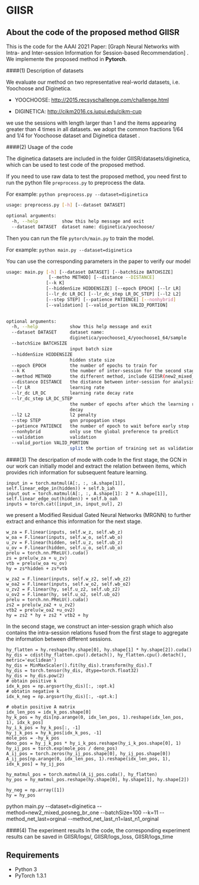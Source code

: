 # GIISR

## About the code of the proposed method GIISR

This is the code for the AAAI 2021 Paper: [Graph Neural Networks with Intra- and
Inter-session Information for Session-based Recommendation] . We implemente the proposed method in **Pytorch**.

####(1) Description of datasets

We evaluate our method on two representative real-world datasets, i.e. Yoochoose and Diginetica. 

- YOOCHOOSE: <http://2015.recsyschallenge.com/challenge.html>

- DIGINETICA: <http://cikm2016.cs.iupui.edu/cikm-cup>

we use the sessions with length larger than 1 and the items appearing greater than 4 times in all datasets. we adopt the common fractions 1/64 and 1/4 for Yoochoose
dataset and Diginetica dataset .

####(2) Usage of the code

The diginetica datasets are included in the folder GIISR/datasets/diginetica, which can be used to test code of the proposed method.

If you need to use raw data to test the proposed method, you need first to run the python file  `preprocess.py` to preprocess the data. 

For example: `python preprocess.py --dataset=diginetica`

```bash
usage: preprocess.py [-h] [--dataset DATASET]

optional arguments:
  -h, --help         show this help message and exit
  --dataset DATASET  dataset name: diginetica/yoochoose/
```

Then you can run the file `pytorch/main.py` to train the model.

For example: `python main.py --dataset=diginetica`

You can use the corresponding parameters in the paper to verify our model

```bash
usage: main.py [-h] [--dataset DATASET] [--batchSize BATCHSIZE]
                [--metho METHOD] [--distance --DISTANCE]
               [--k K]
               [--hiddenSize HIDDENSIZE] [--epoch EPOCH] [--lr LR]
               [--lr_dc LR_DC] [--lr_dc_step LR_DC_STEP] [--l2 L2]
               [--step STEP] [--patience PATIENCE] [--nonhybrid]
               [--validation] [--valid_portion VALID_PORTION]
              

optional arguments:
  -h, --help            show this help message and exit
  --dataset DATASET     dataset name:
                        diginetica/yoochoose1_4/yoochoose1_64/sample
  --batchSize BATCHSIZE
                        input batch size
  --hiddenSize HIDDENSIZE
                        hidden state size
  --epoch EPOCH         the number of epochs to train for 
  --k K                 the number of inter-session for the second stage
  --method METHOD       the different method, include GIISR(new2_mixed_posneg_br_one) and its variant
  --distance DISTANCE   the distance between inter-session for analysis on the Similarity Metrics of the Inter-session Graph
  --lr LR               learning rate
  --lr_dc LR_DC         learning rate decay rate
  --lr_dc_step LR_DC_STEP
                        the number of epochs after which the learning rate
                        decay
  --l2 L2               l2 penalty
  --step STEP           gnn propogation steps
  --patience PATIENCE   the number of epoch to wait before early stop
  --nonhybrid           only use the global preference to predict
  --validation          validation
  --valid_portion VALID_PORTION
                        split the portion of training set as validation set
```
####(3) The descripation of mode with code
In the first stage, the GCN in our work can initially model and extract the relation between items, which provides rich information for subsequent feature learning. 
```
input_in = torch.matmul(A[:, :, :A.shape[1]], self.linear_edge_in(hidden)) + self.b_iah
input_out = torch.matmul(A[:, :, A.shape[1]: 2 * A.shape[1]], self.linear_edge_out(hidden)) + self.b_oah
inputs = torch.cat([input_in, input_out], 2)
```
we present a Modified Residual Gated Neural Networks (MRGNN) to further extract and enhance this information for the next stage. 
```
w_za = F.linear(inputs, self.w_z, self.wb_z)
w_oa = F.linear(inputs, self.w_o, self.wb_o)
u_zv = F.linear(hidden, self.u_z, self.ub_z)
u_ov = F.linear(hidden, self.u_o, self.ub_o)
prelu = torch.nn.PReLU().cuda()
zs = prelu(w_za + u_zv)
vtb = prelu(w_oa +u_ov)
hy = zs*hidden + zs*vtb

w_za2 = F.linear(inputs, self.w_z2, self.wb_z2)
w_oa2 = F.linear(inputs, self.w_o2, self.wb_o2)
u_zv2 = F.linear(hy, self.u_z2, self.ub_z2)
u_ov2 = F.linear(hy, self.u_o2, self.ub_o2)
prelu = torch.nn.PReLU().cuda()
zs2 = prelu(w_za2 + u_zv2)
vtb2 = prelu(w_oa2 +u_ov2)
hy = zs2 * hy + zs2 * vtb2 + hy
```
In the second stage, we construct an inter-session graph which also contains the intra-session relations fused from the first stage to aggregate the information between different sessions. 
```
hy_flatten = hy.reshape(hy.shape[0], hy.shape[1] * hy.shape[2]).cuda()
hy_dis = cdist(hy_flatten.cpu().detach(), hy_flatten.cpu().detach(), metric='euclidean')
hy_dis = MinMaxScaler().fit(hy_dis).transform(hy_dis).T
hy_dis = torch.tensor(hy_dis, dtype=torch.float32)
hy_dis = hy_dis.pow(2)
# obtain positive k
idx_k_pos = np.argsort(hy_dis)[:, :opt.k]
# obtatin negative k
idx_k_neg = np.argsort(hy_dis)[:, -opt.k:]

# obatin positive A matrix
idx_len_pos = idx_k_pos.shape[0]
hy_k_pos = hy_dis[np.arange(0, idx_len_pos, 1).reshape(idx_len_pos, 1), idx_k_pos]
hy_i_k_pos = hy_k_pos[:, -1]
hy_j_k_pos = hy_k_pos[idx_k_pos, -1]
mole_pos = -hy_k_pos
deno_pos = hy_j_k_pos * hy_i_k_pos.reshape(hy_i_k_pos.shape[0], 1)
hy_ij_pos = torch.exp(mole_pos / deno_pos)
A_ij_pos = torch.zeros(hy_ij_pos.shape[0], hy_ij_pos.shape[0])
A_ij_pos[np.arange(0, idx_len_pos, 1).reshape(idx_len_pos, 1), idx_k_pos] = hy_ij_pos

hy_matmul_pos = torch.matmul(A_ij_pos.cuda(), hy_flatten)
hy_pos = hy_matmul_pos.reshape(hy.shape[0], hy.shape[1], hy.shape[2])

hy_neg = np.array([1])
hy = hy_pos
```
python main.py --dataset=diginetica --method=new2_mixed_posneg_br_one --batchSize=100 --k=11  --method_net_last=orginal --method_net_last_n1=last_n1_orginal

####(4) The experiment results
In the code, the corresponding experiment results can be saved in GIISR/logs/, GIISR/logs_loss, GIISR/logs_time 

## Requirements

- Python 3
- PyTorch 1.3.1



